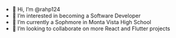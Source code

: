 - 👋 Hi, I’m @rahp124
- 👀 I’m interested in becoming a Software Developer
- 🌱 I’m currently a Sophmore in Monta Vista High School
- 💞️ I’m looking to collaborate on more React and Flutter projects

<!---
rahp124/rahp124 is a ✨ special ✨ repository because its `README.md` (this file) appears on your GitHub profile.
You can click the Preview link to take a look at your changes.
--->
